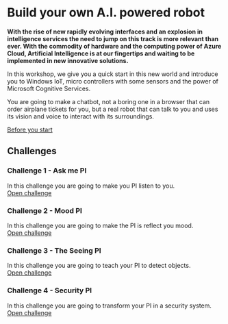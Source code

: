 # Build your own A.I. powered robot
**With the rise of new rapidly evolving interfaces and an explosion in intelligence services the need to jump on this track is more relevant than ever. With the commodity of hardware and the computing power of Azure Cloud, Artificial Intelligence is at our fingertips and waiting to be implemented in new innovative solutions.**

In this workshop, we give you a quick start in this new world and introduce you to Windows IoT, micro controllers with some sensors and the power of Microsoft Cognitive Services. 

You are going to make a chatbot, not a boring one in a browser that can order airplane tickets for you, but a real robot that can talk to you and uses its vision and voice to interact with its surroundings.

[Before you start](Before%20the%20workshop.md)


## Challenges

### Challenge 1 - Ask me PI
In this challenge you are going to make you PI listen to you.     
[Open challenge](Challenge%201/readme.md)

### Challenge 2 - Mood PI
In this challenge you are going to make the PI is reflect you mood.    
[Open challenge](Challenge%202/readme.md)

### Challenge 3 - The Seeing PI
In this challenge you are going to teach your PI to detect objects.    
[Open challenge](Challenge%203/readme.md)

### Challenge 4 - Security PI
In this challenge you are going to transform your PI in a security system.    
[Open challenge](Challenge%204/readme.md)

